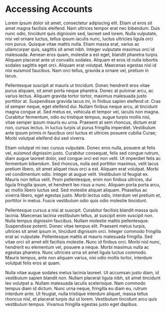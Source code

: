# Accessing Accounts

Lorem ipsum dolor sit amet, consectetur adipiscing elit. Etiam ut eros sit amet magna facilisis eleifend. Nam ultrices tempor erat nec bibendum. Duis nunc odio, tincidunt quis dignissim sed, laoreet sed lorem. Nulla vulputate, nisi vel ornare luctus, tellus ipsum iaculis nunc, luctus ultricies ligula orci non purus. Quisque vitae mattis nulla. Etiam massa erat, varius ac ullamcorper quis, sagittis sit amet nibh. Integer vulputate maximus orci id malesuada. Aenean eros quam, molestie a est eget, blandit pharetra turpis. Aliquam placerat ante ut convallis sodales. Aliquam et eros id nulla lobortis sodales sagittis eget orci. Aliquam erat volutpat. Maecenas egestas nisi id nisi euismod faucibus. Nam orci tellus, gravida a ornare vel, pretium in lacus.

Pellentesque suscipit at mauris ut tincidunt. Donec hendrerit eros vitae purus aliquam, sit amet porta neque pharetra. Donec at pulvinar arcu, ac varius lectus. Aliquam gravida tortor tortor, maximus malesuada justo porttitor at. Suspendisse gravida lacus mi, in finibus sapien eleifend ut. Cras id semper neque, eget eleifend dui. Nullam finibus neque arcu, at tincidunt magna congue at. Sed metus ex, vehicula et tempor vel, iaculis non magna. Curabitur fermentum, odio eu tristique tempus, augue turpis mollis nisi, vitae semper ipsum mauris eu urna. Praesent at sem rhoncus, dictum erat non, cursus lectus. In luctus turpis ut purus fringilla imperdiet. Vestibulum ante ipsum primis in faucibus orci luctus et ultrices posuere cubilia Curae; Morbi volutpat eleifend dui sed viverra.

Etiam volutpat mi nec cursus vulputate. Donec eros nulla, posuere at felis vel, euismod dignissim justo. Curabitur consequat, felis sed congue rutrum, diam augue laoreet dolor, sed congue orci est non velit. Ut imperdiet felis ac fermentum bibendum. Sed rhoncus, nulla sed porttitor maximus, velit lacus pretium libero, sit amet aliquet risus orci a est. Aliquam erat volutpat. Morbi vel condimentum odio. Integer at augue velit. Vestibulum id feugiat ex. Mauris non tellus velit. Proin pellentesque, enim non finibus ultrices, dui ligula fringilla ipsum, et hendrerit leo risus a nunc. Aliquam porta porta arcu, ac mollis libero luctus sed. Sed molestie aliquet aliquam. Phasellus ac viverra libero, eget egestas justo. Morbi lectus odio, interdum vel pretium et, porttitor in metus. Fusce vestibulum odio quis odio molestie tincidunt.

Pellentesque cursus a nisi at suscipit. Curabitur facilisis blandit massa quis lacinia. Maecenas lacinia vestibulum tellus, at suscipit enim suscipit non. Nulla tempus dignissim faucibus. Nullam molestie mattis pellentesque. Suspendisse potenti. Donec vitae tempus elit. Praesent metus turpis, ultrices sit amet ipsum in, tincidunt dignissim orci. Integer commodo fringilla erat ac vulputate. Pellentesque mattis at mauris malesuada fringilla. Sed vitae orci sit amet elit facilisis molestie. Nunc id finibus orci. Morbi nisl nunc, hendrerit eu elementum vel, posuere a neque. Morbi maximus nulla ac egestas pharetra. Nunc ultricies urna sit amet ligula luctus commodo. Mauris tempus, ante non aliquam varius, nisi odio mollis tortor, interdum volutpat felis eros at quam.

Nulla vitae augue sodales metus lacinia laoreet. Ut accumsan justo diam, id vestibulum sapien blandit non. Nullam placerat ligula nibh, sit amet tincidunt leo volutpat a. Nullam malesuada iaculis scelerisque. Nam commodo tempus diam id dictum. Nunc urna neque, fringilla eu diam eu, rutrum interdum ante. Ut feugiat, nulla tristique interdum aliquet, massa tellus rhoncus nisl, et placerat turpis dui ut lorem. Vestibulum tincidunt arcu quis vestibulum tempus. Vivamus fringilla egestas justo eget dapibus.
